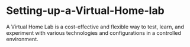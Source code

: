 # Setting-up-a-Virtual-Home-lab
A Virtual Home Lab is a cost-effective and flexible way to test, learn, and experiment with various technologies and configurations in a controlled environment.
